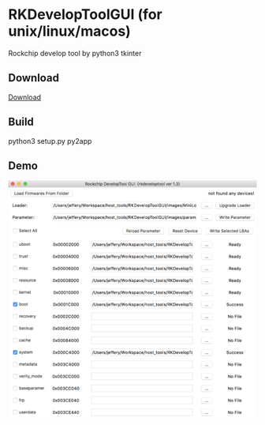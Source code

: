 # RKDevelopToolGUI (for unix/linux/macos)
Rockchip develop tool by python3 tkinter

## Download
[Download](https://github.com/Jerzha/RKDevelopToolGUI/releases)

## Build
python3 setup.py py2app

## Demo
![avatar](/demo/demo1.png)

